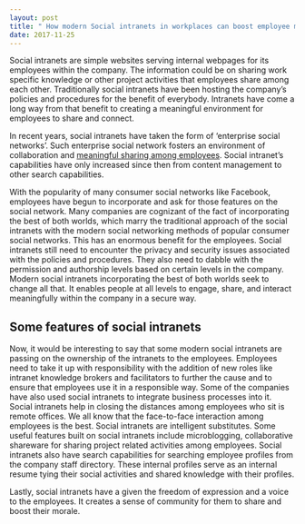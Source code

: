 ```yaml
---
layout: post
title: " How modern Social intranets in workplaces can boost employee morale"
date: 2017-11-25
---
```


Social intranets are simple websites serving internal webpages for its employees within the company. 
The information could be on sharing work specific knowledge or other project activities that employees share among each other. 
Traditionally social intranets have been hosting the company’s policies and procedures for the benefit of everybody. 
Intranets have come a long way from that benefit to creating a meaningful environment for employees to share and connect. 

In recent years, social intranets have taken the form of ‘enterprise social networks’. 
Such enterprise social network fosters an environment of collaboration and [meaningful sharing among employees](http://www.workmonkeylabs.com/benefits-of-social-media-in-the-workplace-an-employee-perspective/).
Social intranet’s capabilities have only increased since then from content management to other search capabilities. 

With the popularity of many consumer social networks like Facebook, employees have begun to incorporate and ask for those features on the social network. 
Many companies are cognizant of the fact of incorporating the best of both worlds, which marry the traditional approach of the social intranets with the modern social networking methods of popular consumer social networks. This has an enormous benefit for the employees. 
Social intranets still need to encounter the privacy and security issues associated with the policies and procedures. 
They also need to dabble with the permission and authorship levels based on certain levels in the company. Modern social intranets incorporating the best of both worlds seek to change all that. It enables people at all levels to engage, share, and interact meaningfully within the company in a secure way.

<h2>Some features of social intranets</h2> 

Now, it would be interesting to say that some modern social intranets are passing on the ownership of the intranets to the employees. Employees need to take it up with responsibility with the addition of new roles like intranet knowledge brokers and facilitators to further the cause and to ensure that employees use it in a responsible way. Some of the companies have also used social intranets to integrate business processes into it. Social intranets help in closing the distances among employees who sit is remote offices. We all know that the face-to-face interaction among employees is the best. Social intranets are intelligent substitutes. 
Some useful features built on social intranets include microblogging, collaborative shareware for sharing project related activities among employees. Social intranets also have search capabilities for searching employee profiles from the company staff directory. These internal profiles serve as an internal resume tying their social activities and shared knowledge with their profiles. 

Lastly, social intranets have a given the freedom of expression and a voice to the employees.
It creates a sense of community for them to share and boost their morale. 

